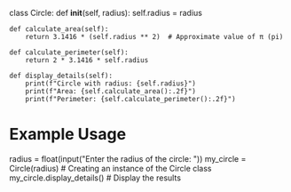 class Circle:
    def __init__(self, radius):
        self.radius = radius

    def calculate_area(self):
        return 3.1416 * (self.radius ** 2)  # Approximate value of π (pi)

    def calculate_perimeter(self):
        return 2 * 3.1416 * self.radius

    def display_details(self):
        print(f"Circle with radius: {self.radius}")
        print(f"Area: {self.calculate_area():.2f}")
        print(f"Perimeter: {self.calculate_perimeter():.2f}")

# Example Usage
radius = float(input("Enter the radius of the circle: "))
my_circle = Circle(radius)  # Creating an instance of the Circle class
my_circle.display_details()  # Display the results
